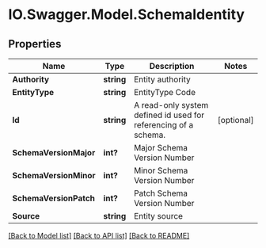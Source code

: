 # IO.Swagger.Model.SchemaIdentity
## Properties

Name | Type | Description | Notes
------------ | ------------- | ------------- | -------------
**Authority** | **string** | Entity authority | 
**EntityType** | **string** | EntityType Code | 
**Id** | **string** | A read-only system defined id used for referencing of a schema. | [optional] 
**SchemaVersionMajor** | **int?** | Major Schema Version Number | 
**SchemaVersionMinor** | **int?** | Minor Schema Version Number | 
**SchemaVersionPatch** | **int?** | Patch Schema Version Number | 
**Source** | **string** | Entity source | 

[[Back to Model list]](../README.md#documentation-for-models) [[Back to API list]](../README.md#documentation-for-api-endpoints) [[Back to README]](../README.md)

